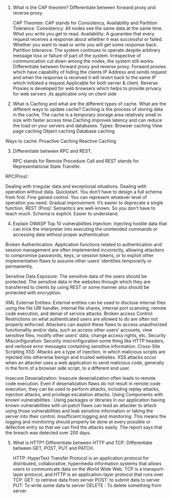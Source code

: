1) What is the CAP theorem? Differentiate between forward proxy and reverse proxy. 

	CAP Theorem:
		 CAP stands for Consistency, Availability and Partition Tolerance.
Consistency: All nodes see the same data at the same time. What you write you get to read.
Availability: A guarantee that every request receives a response about whether it was successful or failed. Whether you want to read or write you will get some response back.
Partition tolerance: The system continues to operate despite arbitrary message loss or failure of part of the system. Irrespective of communication cut down among the nodes, the system still works.
Differentiate between forward proxy and reverse proxy.
Forward proxies which have capability of hiding the clients IP Address and sends request and when the response is received it will revert back to the same IP which initiated a request.Applicable for both server & client.
	Reverse Proxies is developed for web browsers which helps to provide privacy for web servers ,its applicable only on client side



2) What is Caching and what are the different types of cache. What are the different ways to update cache?
	Caching is the process of storing data in the cache. The cache is a temporary storage area relatively small in size with faster access time.Caching improves latency and can reduce the load on your servers and databases.
Types:
Browser caching
View page caching
Object caching
Database caching

Ways to cache:
Proactive Caching
Reactive Caching

3) Differentiate between RPC and REST. 

	RPC stands for Remote Procedure Call and REST stands for Representational State Transfer.

RPC(Pros):
	
Dealing with irregular data and exceptional situations.
Dealing with operation without data.
Quickstart. You don’t have to design a full schema from first.
Fine gained control. You can represent whatever level of operation you need.
Gradual improvement. It’s easier to deprecate a single function.
REST (Pros):
Semantics are well-known. So you don’t have to teach much.
Schema is explicit. Easier to understand.


4) Explain OWASP Top 10 vulnerabilities
Injection:
Injecting hostile data that can trick the interpreter into executing the unintended commands or accessing data without proper authentication

Broken Authentication:
Application functions related to authentication and session management are often implemented incorrectly, allowing attackers to compromise passwords, keys, or session tokens, or to exploit other implementation flaws to assume other users’ identities temporarily or permanently.

Sensitive Data Exposure: 
The sensitive data of the users should be protected. The sensitive data in the websites through which they are transferred to clients by using REST or some manner also should be protected with encryption.

XML External Entities: 
External entities can be used to disclose internal files using the file URI handler, internal file shares, internal port scanning, remote code execution, and denial of service attacks.
Broken access Control:
Restrictions on what authenticated users are allowed to do are often not properly enforced. Attackers can exploit these flaws to access unauthorized functionality and/or data, such as access other users’ accounts, view sensitive files, modify other users’ data, change access rights, etc.
Security Misconfiguration: 
Security misconfiguration some thing like HTTP headers, and verbose error messages containing sensitive information.
Cross-Site Scripting XSS:
Attacks are a type of injection, in which malicious scripts are injected into otherwise benign and trusted websites. XSS attacks occur when an attacker uses a web application to send malicious code, generally in the form of a browser side script, to a different end user.

Insecure Deserialization: 
Insecure deserialization often leads to remote code execution. Even if deserialization flaws do not result in remote code execution, they can be used to perform attacks, including replay attacks, injection attacks, and privilege escalation attacks.
Using Components with known vulnerabilities : 
Using packages or libraries in our application having known vulnerabilities with un patch flaws can lead an attacker to attack using those vulnerabilities and leak sensitive information or taking the server into their control.
Insufficient logging and monitoring: 
This means the logging and monitoring should properly be done at every possible or defective entry so that we can find the attacks easily. The report says that the breach was detected over 200 days.

5) What is HTTP? Differentiate between HTTP and TCP. Differentiate between GET, POST, PUT and PATCH.

	HTTP: HyperText Transfer Protocol is an application protocol for distributed, collaborative, hypermedia information systems that allows users to communicate data on the World Wide Web.
TCP is a transport-layer protocol, and HTTP is an application-layer protocol that runs over TCP.
GET: to retrieve data from server
POST: to submit data to server
PUT: To write some data to server
DELETE : To delete something from server

